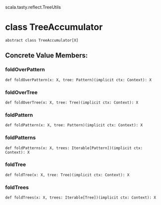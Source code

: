 scala.tasty.reflect.TreeUtils
# class TreeAccumulator

<pre><code class="language-scala" >abstract class TreeAccumulator[X]</pre></code>
## Concrete Value Members:
### foldOverPattern
<pre><code class="language-scala" >def foldOverPattern(x: X, tree: Pattern)(implicit ctx: Context): X</pre></code>

### foldOverTree
<pre><code class="language-scala" >def foldOverTree(x: X, tree: Tree)(implicit ctx: Context): X</pre></code>

### foldPattern
<pre><code class="language-scala" >def foldPattern(x: X, tree: Pattern)(implicit ctx: Context): X</pre></code>

### foldPatterns
<pre><code class="language-scala" >def foldPatterns(x: X, trees: Iterable[Pattern])(implicit ctx: Context): X</pre></code>

### foldTree
<pre><code class="language-scala" >def foldTree(x: X, tree: Tree)(implicit ctx: Context): X</pre></code>

### foldTrees
<pre><code class="language-scala" >def foldTrees(x: X, trees: Iterable[Tree])(implicit ctx: Context): X</pre></code>

